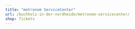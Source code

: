 ```yaml
---
title: "metronom ServiceCenter"
url: /buchholz-in-der-nordheide/metronom-servicecenter/
shop: Tickets
---
```


